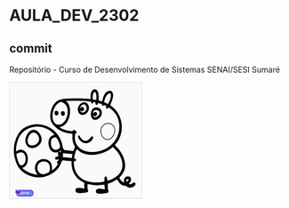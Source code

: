 # AULA_DEV_2302
## commit
Repositório - Curso de Desenvolvimento de Sistemas SENAI/SESI Sumaré

![This is an image](imagem.png)
